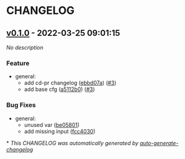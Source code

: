# CHANGELOG

## [v0.1.0](https://github.com/indigo-tangerine/itc-aws-base-cfg/releases/tag/v0.1.0) - 2022-03-25 09:01:15

*No description*

### Feature

- general:
  - add cd-pr changelog ([ebbd07a](https://github.com/indigo-tangerine/itc-aws-base-cfg/commit/ebbd07ab594064881f81b9806495ec3e19bc7f2e)) ([#3](https://github.com/indigo-tangerine/itc-aws-base-cfg/pull/3))
  - add base cfg ([a5112b0](https://github.com/indigo-tangerine/itc-aws-base-cfg/commit/a5112b0e6770999a6829bd5323c43fab9a693c50)) ([#3](https://github.com/indigo-tangerine/itc-aws-base-cfg/pull/3))

### Bug Fixes

- general:
  - unused var ([be05801](https://github.com/indigo-tangerine/itc-aws-base-cfg/commit/be05801b394d95c8dbf3549ca3b23977eda8a493))
  - add missing input ([fcc4030](https://github.com/indigo-tangerine/itc-aws-base-cfg/commit/fcc403002eb5f911229da9d0a75de4bf2df74cf1))

\* *This CHANGELOG was automatically generated by [auto-generate-changelog](https://github.com/BobAnkh/auto-generate-changelog)*
